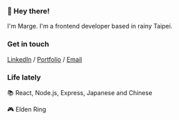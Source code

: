 <div>
  
  <div>
    <h3>👋 Hey there!</h2>
    <p>I'm Marge. I'm a frontend developer based in rainy Taipei. </p>
  </div>
  <div>
    <h3>Get in touch</h3>
    <a href="https://www.linkedin.com/in/mconsunji/">LinkedIn</a> / <a href="http://mconsunji.com/">Portfolio</a> / <a          href="mailto:marge.consunji@gmail.com">Email</a>
  </div>
    <div>
    <h3>Life lately</h3>
    <p>📚 React, Node.js, Express, Japanese and Chinese</p>
    <p>🎮 Elden Ring</p>
  </div>
  
 
</div>

<!-- <hr /> -->

<!-- <ul>
  <li>I work with <b>JavaScript</b>, <b>Next.js</b>, <b>React</b>, <b>Tailwind CSS</b>, and <b>styled-components</b></li>
  <li>I've also used <b>Python</b> for data wrangling and data visualisation</li>
  <li>Outside of coding, I enjoy learning foreign languages, drawing, running, and baking</li>
  <li>I also like playing video games. Katamari Damacy, Ace Attorney, and the Yakuza series are definitely at the top of my list.</li>
</ul>

<h3>🌿 What I've been up to</h3>
<ul>
  <li>Learning: Tailwind CSS, Node.js, Japanese</li>
  <li>Ongoing projects:
    <ul>
      <li>Frontend Mentor Challenges - You can find a compiled list of completed challenges <a href="https://fe-mentor-compilation.herokuapp.com/">here</a>
      <li>Monthly Baking Projects - Every month, I challenge myself to work around a theme (pies, bread, cookies, etc.)</li>
      <li><a href="https://wiki.mconsunji.com/">Personal Wiki</a> - I'm trying to learn in public whilst also keeping references for future me. Covers programming, baking, and cooking (among other things I'd like to talk about eventually).
      <li>I'm learning Japanese on my own by playing video games entirely in Japanese.</li>
      <li><a href="https://github.com/msunji/fsopen-2022">Fullstack Open 2022</a> - I'm also trying to refresh my knowledge and fill in some gaps by going through the 2022 Fullstack Open Course. Here's how I'm faring so far.
    </ul>
  </li>
</ul> -->

